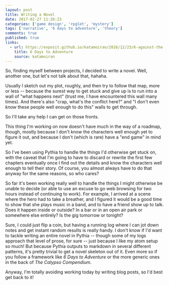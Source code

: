 ```yaml
---
layout: post
title: Writing a Novel
date: 2017-02-27 11:26:23
categories: ['game design', 'rpglet', 'mystery']
tags: ['narrative', '6 days to adventure', 'theory']
comments: true
published: true
links:
  - url: https://exposit.github.io/katamoiran/2016/12/23/6-against-the-dark/
    title: 6 Days to Adventure
    source: katamoiran
---
```


So, finding myself between projects, I decided to write a novel. Well, another one, but let's not talk about that, hahaha.

<!--more-->

Usually I sketch out my plot, roughly, and then try to follow that map, more or less -- because the surest way to get stuck and give up is to run into a wall of "what happens next" (trust me, I have encountered this wall many times). And there's also "crap, what's the conflict here?" and "I don't even *know* these people well enough to do this" walls to get through.

So I'll take any help I can get on those fronts.

This thing I'm working on now doesn't have much in the way of a roadmap, though, mostly because I don't know the characters well enough yet to figure it out, and because I don't (which is rare) have a "end game" in mind yet.

So I've been using Pythia to handle the things I'd otherwise get stuck on, with the caveat that I'm going to have to discard or rewrite the first few chapters eventually once I find out the details and know the characters well enough to tell their story. Of course, you almost always have to do that anyway for the same reasons, so who cares?

So far it's been working really well to handle the things I might otherwise be unable to decide (or able to use an excuse to go web browsing for two hours instead of continuing to work). For example, I arrived at a scene where the hero had to take a breather, and I figured it would be a good time to show that she plays music in a band, and to have a friend show up to talk. Does it happen inside or outside? In a bar or in an open air park or somewhere else entirely? Is the gig tomorrow or tonight?

Sure, I could just flip a coin, but having a running log where I can jot down notes and get instant random results is really handy. I don't know if I'd want to tackle writing an entire novel in Pythia -- though some of my logs approach that level of prose, for sure -- just because I like my atom setup so much! But because Pythia outputs to markdown in several different patterns, it's pretty trivial to get a novel skeleton out of it. Even more so if you follow a framework like *6 Days to Adventure* or the more generic ones in the back of *The Calypso Compendium*.

Anyway, I'm totally avoiding working today by writing blog posts, so I'd best get back to it!
